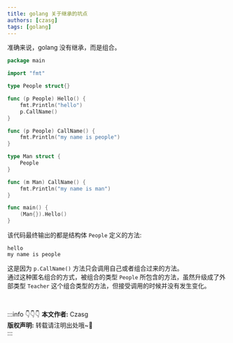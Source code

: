 ```yaml
---
title: golang 关于继承的坑点
authors: [czasg]
tags: [golang]
---
```


准确来说，golang 没有继承，而是组合。

<!--truncate-->

```go
package main

import "fmt"

type People struct{}

func (p People) Hello() {
	fmt.Println("hello")
	p.CallName()
}

func (p People) CallName() {
	fmt.Println("my name is people")
}

type Man struct {
	People
}

func (m Man) CallName() {
	fmt.Println("my name is man")
}

func main() {
	(Man{}).Hello()
}
```
该代码最终输出的都是结构体 `People` 定义的方法:
```text title="输出结果"
hello
my name is people
```
这是因为 `p.CallName()` 方法只会调用自己或者组合过来的方法。  
通过这种匿名组合的方式，被组合的类型 `People` 所包含的方法，虽然升级成了外部类型 `Teacher` 这个组合类型的方法，但接受调用的时候并没有发生变化。


<br/>

:::info 👇👇👇
**本文作者:** Czasg     
**版权声明:** 转载请注明出处哦~👮‍    
:::
